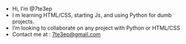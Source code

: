 - Hi, I’m @7te3ep
- I m learning HTML/CSS, starting Js, and using Python for dumb projects. 
- I’m looking to collaborate on any project with Python or HTML/CSS
- Contact me at : 7te3ep@gmail.com


